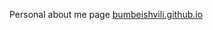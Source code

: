 Personal about me page  <a target="_blank" href="http://bumbeishvili.github.io/#AboutMe" >bumbeishvili.github.io<a/>
